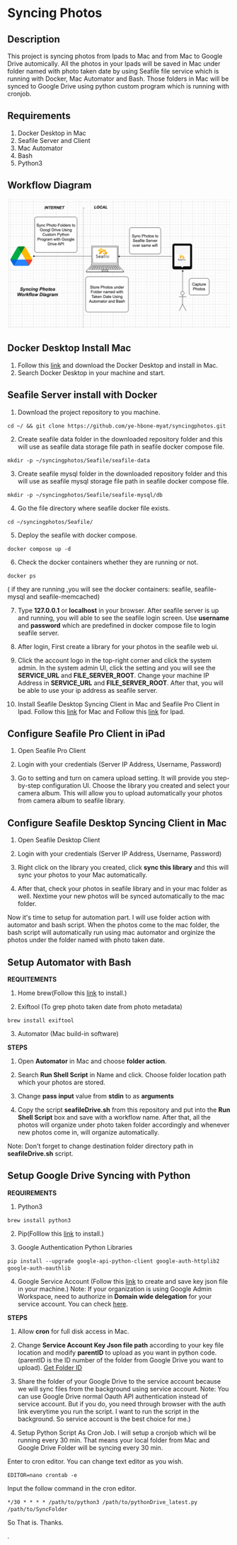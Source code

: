 # Syncing Photos

Description
-----------
This project is syncing photos from Ipads to Mac and from Mac to Google Drive automically. All the photos in your Ipads will be saved in Mac under folder named with photo taken date by using Seafile file service which is running with Docker, Mac Automator and Bash. Those folders in Mac will be synced to Google Drive using python custom program which is running with cronjob.

Requirements
-----------
1. Docker Desktop in Mac
2. Seafile Server and Client
3. Mac Automator
4. Bash
5. Python3

Workflow Diagram
----------------
![alter text](https://github.com/ye-hbone-myat/syncingphotos/blob/cbee168cb7f8f264dc28cc93d23e449bc7dfbb0b/Images/Screen%20Shot%202021-11-28%20at%203.05.23%20AM.png)

Docker Desktop Install Mac
--------------------------
1. Follow this [link](https://hub.docker.com/editions/community/docker-ce-desktop-mac) and download the Docker Desktop and install in Mac.
2. Search Docker Desktop in your machine and start.

Seafile Server install with Docker
---------------------------
1. Download the project repository to you machine.
```console
cd ~/ && git clone https://github.com/ye-hbone-myat/syncingphotos.git
```

2. Create seafile data folder in the downloaded repository folder and this will use as seafile data storage file path in seafile docker compose file.
```console 
mkdir -p ~/syncingphotos/Seafile/seafile-data
```

3. Create seafile mysql folder in the downloaded repository folder and this will use as seafile mysql storage file path in seafile docker compose file.
```console 
mkdir -p ~/syncingphotos/Seafile/seafile-mysql/db
```
4. Go the file directory where seafile docker file exists.
```console
cd ~/syncingphotos/Seafile/
```

5. Deploy the seafile with docker compose.
```console 
docker compose up -d
```

6. Check the docker containers whether they are running or not.
```console 
docker ps
```
( if they are running ,you will see the docker containers: seafile, seafile-mysql and seafile-memcached)

7. Type **127.0.0.1** or **localhost** in your browser. After seafile server is up and running, you will able to see the seafile login screen. Use **username** and **password** which are predefined in docker compose file to login seafile server.

8. After login, First create a library for your photos in the seafile web ui.

9. Click the account logo in the top-right corner and click the system admin. In the system admin UI, click the setting and you will see the **SERVICE_URL** and **FILE_SERVER_ROOT**. Change your machine IP Address in **SERVICE_URL** and **FILE_SERVER_ROOT**. After that, you will be able to use your ip address as seafile server.

10. Install Seafile Desktop Syncing Client in Mac and Seafile Pro Client in Ipad. Follow this [link](https://www.seafile.com/en/download/) for Mac and Follow this [link](https://apps.apple.com/us/app/seafile-pro/id639202512) for Ipad.


Configure Seafile Pro Client in iPad
------------------------------------
1. Open Seafile Pro Client

2. Login with your credentials (Server IP Address, Username, Password)

3. Go to setting and turn on camera upload setting. It will provide you step-by-step configuration UI. Choose the library you created and select your camera album. This will allow you to upload automatically your photos from camera album to seafile library.


Configure Seafile Desktop Syncing Client in Mac
-----------------------------------------------
1. Open Seafile Desktop Client

2. Login with your credentials (Server IP Address, Username, Password)

3. Right click on the library you created, click **sync this library** and this will sync your photos to your Mac automatically.

4. After that, check your photos in seafile library and in your mac folder as well. Nextime your new photos will be synced automatically to the mac folder.


Now it's time to setup for automation part. I will use folder action with automator and bash script. When the photos come to the mac folder, the bash script will automatically run using mac automator and orginize the photos under the folder named with photo taken date.

Setup Automator with Bash
-------------------------

**REQUITEMENTS**

1. Home brew(Follow this [link](https://brew.sh) to install.)

2. Exiftool (To grep photo taken date from photo metadata)
```console 
brew install exiftool
```

3. Automator (Mac build-in software)

**STEPS**

1. Open **Automator** in Mac and choose **folder action**.

2. Search **Run Shell Script** in Name and click. Choose folder location path which your photos are stored.

3. Change **pass input** value from **stdin** to as **arguments**

4. Copy the script **seafileDrive.sh** from this repository and put into the **Run Shell Script** box and save with a workflow name. After that, all the photos will organize under photo taken folder accordingly and whenever new photos come in, will organize automatically.

Note: Don't forget to change destination folder directory path in **seafileDrive.sh** script.

Setup Google Drive Syncing with Python
--------------------------------------

**REQUIREMENTS**

1. Python3
```console 
brew install python3
```
2. Pip(Folllow this [link](https://phoenixnap.com/kb/install-pip-mac) to install.)

3. Google Authentication Python Libraries   
```console 
pip install --upgrade google-api-python-client google-auth-httplib2 google-auth-oauthlib
```
4. Google Service Account (Follow this [link](https://developers.google.com/identity/protocols/oauth2/service-account) to create and save key json file in your machine.)
Note: If your organization is using Google Admin Workspace, need to authorize in **Domain wide delegation** for your service account. You can check [here](https://developers.google.com/identity/protocols/oauth2/service-account).


**STEPS**

1. Allow **cron** for full disk access in Mac.

2. Change **Service Account Key Json file path** according to your key file location and modify **parentID** to upload as you want in python code. (parentID is the ID number of the folder from Google Drive you want to upload). [Get Folder ID](https://ploi.io/documentation/database/where-do-i-get-google-drive-folder-id)

3. Share the folder of your Google Drive to the service account because we will sync files from the background using service account.
Note: You can use Google Drive normal Oauth API authentication instead of service account. But if you do, you need through browser with the auth link everytime you run the script. I want to run the script in the background. So service account is the best choice for me.) 

4. Setup Python Script As Cron Job. I will setup a cronjob which wil be running every 30 min. That means your local folder from Mac and Google Drive Folder will be syncing every 30 min.

Enter to cron editor. You can change text editor as you wish.
```console
EDITOR=nano crontab -e
```
Input the follow command in the cron editor.
```console
*/30 * * * * /path/to/python3 /path/to/pythonDrive_latest.py /path/to/SyncFolder
```

So That is. Thanks.






.

